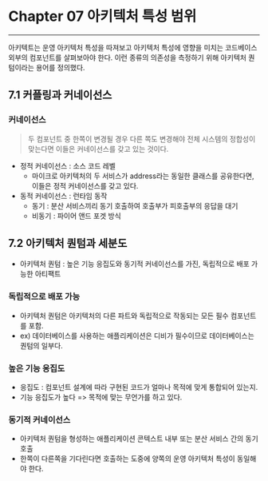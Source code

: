 # Chapter 07 아키텍처 특성 범위

---

아키텍트는 운영 아키텍처 특성을 따져보고 아키텍처 특성에 영향을 미치는 코드베이스 외부의 컴포넌트를 살펴보아야 한다.
이런 종류의 의존성을 측정하기 위해 아키텍처 퀀텀이라는 용어를 정의했다.

## 7.1 커플링과 커네이선스
### 커네이선스
> 두 컴포넌트 중 한쪽이 변경될 경우 다른 쪽도 변경해야 전체 시스템의 정합성이 맞는다면 이들은 커네이선스를 갖고 있는 것이다.

- 정적 커네이선스 : 소스 코드 레벨
  - 마이크로 아키텍처의 두 서비스가 address라는 동일한 클래스를 공유한다면, 이들은 정적 커네이선스를 갖고 있다.
- 동적 커네이선스 : 런타임 동작
  - 동기 : 분산 서비스끼리 동기 호출하여 호출부가 피호출부의 응답을 대기
  - 비동기 : 파이어 앤드 포겟 방식

## 7.2 아키텍처 퀀텀과 세분도
- 아키텍처 퀀텀 : 높은 기능 응집도와 동기적 커네이선스를 가진, 독립적으로 배포 가능한 아티팩트
### 독립적으로 배포 가능
- 아키텍처 퀀텀은 아키텍처의 다른 파트와 독립적으로 작동되는 모든 필수 컴포넌트를 포함.
- ex) 데이터베이스를 사용하는 애플리케이션은 디비가 필수이므로 데이터베이스는 퀀텀의 일부다.
### 높은 기능 응집도
- 응집도 : 컴포넌트 설계에 따라 구현된 코드가 얼마나 목적에 맞게 통합되어 있는지.
- 기능 응집도가 높다 => 목적에 맞는 무언가를 하고 있다.
### 동기적 커네이선스
- 아키텍처 퀀텀을 형성하는 애플리케이션 콘텍스트 내부 또는 분산 서비스 간의 동기 호출
- 한쪽이 다른쪽을 기다린다면 호출하는 도중에 양쪽의 운영 아키텍처 특성이 동일해야 한다.